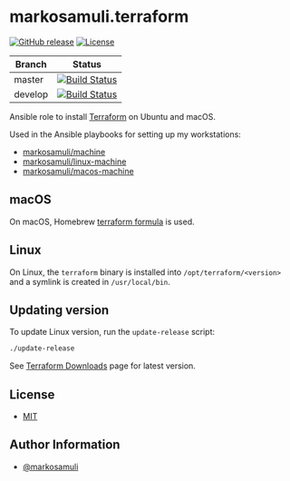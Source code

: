 # markosamuli.terraform

[![GitHub release](https://img.shields.io/github/release/markosamuli/ansible-terraform.svg)](https://github.com/markosamuli/ansible-terraform/releases)
[![License](https://img.shields.io/github/license/markosamuli/ansible-terraform.svg)](https://github.com/markosamuli/ansible-terraform/blob/master/LICENSE)

| Branch  | Status |
|---------|--------|
| master  | [![Build Status](https://travis-ci.org/markosamuli/ansible-terraform.svg?branch=master)](https://travis-ci.org/markosamuli/ansible-terraform)
| develop | [![Build Status](https://travis-ci.org/markosamuli/ansible-terraform.svg?branch=develop)](https://travis-ci.org/markosamuli/ansible-terraform)

Ansible role to install [Terraform] on Ubuntu and macOS.

Used in the Ansible playbooks for setting up my workstations:

- [markosamuli/machine](https://github.com/markosamuli/machine)
- [markosamuli/linux-machine](https://github.com/markosamuli/linux-machine)
- [markosamuli/macos-machine](https://github.com/markosamuli/macos-machine)

[Terraform]: https://www.hashicorp.com/

## macOS

On macOS, Homebrew [terraform formula] is used.

[terraform formula]: https://formulae.brew.sh/formula/terraform

## Linux

On Linux, the `terraform` binary is installed into `/opt/terraform/<version>`
and a symlink is created in `/usr/local/bin`.

## Updating version

To update Linux version, run the `update-release` script:

```bash
./update-release
```

See [Terraform Downloads] page for latest version.

[Terraform Downloads]: https://www.terraform.io/downloads.html

## License

- [MIT](LICENSE)

## Author Information

- [@markosamuli](https://github.com/markosamuli)

